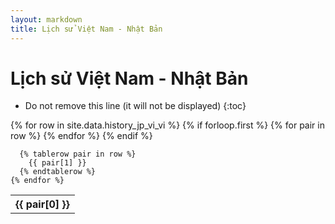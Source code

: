 ```yaml
---
layout: markdown
title: Lịch sử Việt Nam - Nhật Bản
---
```

<h1 class="text-center">Lịch sử Việt Nam - Nhật Bản</h1>

* Do not remove this line (it will not be displayed)
{:toc}

<div>
  <table class="table">
    {% for row in site.data.history_jp_vi_vi %}
      {% if forloop.first %}
      <tr>
        {% for pair in row %}
          <th scope="col">{{ pair[0] }}</th>
        {% endfor %}
      </tr>
      {% endif %}

      {% tablerow pair in row %}
        {{ pair[1] }}
      {% endtablerow %}
    {% endfor %}
  </table>
</div>



